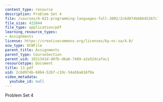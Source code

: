 ```yaml
---
content_type: resource
description: Problem Set 4
file: /courses/6-821-programming-languages-fall-2002/2c6d974b68645267c19c54a56a616f8a_13.pdf
file_size: 422044
file_type: application/pdf
learning_resource_types:
- Assignments
license: https://creativecommons.org/licenses/by-nc-sa/4.0/
ocw_type: OCWFile
parent_title: Assignments
parent_type: CourseSection
parent_uid: 1651341d-d0fb-d6a6-7489-a2a52dcafac1
resourcetype: Document
title: 13.pdf
uid: 2c6d974b-6864-5267-c19c-54a56a616f8a
video_metadata:
  youtube_id: null
---
```

Problem Set 4